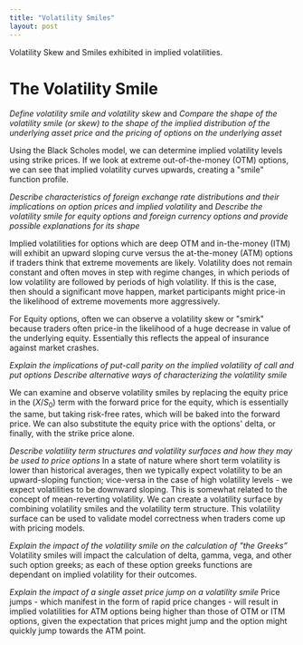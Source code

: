 ```yaml
---
title: "Volatility Smiles"
layout: post
---
```

Volatility Skew and Smiles exhibited in implied volatilities.

# The Volatility Smile
*Define volatility smile and volatility skew* and *Compare the shape of the volatility smile (or skew) to the shape of the implied distribution of the underlying asset price and the pricing of options on the underlying asset*

Using the Black Scholes model, we can determine implied volatility levels using strike prices. If we look at extreme out-of-the-money (OTM) options, we can see that implied volatility curves upwards, creating a "smile" function profile. 

*Describe characteristics of foreign exchange rate distributions and their implications on option prices and implied volatility* and *Describe the volatility smile for equity options and foreign currency options and provide possible explanations for its shape*

Implied volatilities for options which are deep OTM and in-the-money (ITM) will exhibit an upward sloping curve versus the at-the-money (ATM) options if traders think that extreme movements are likely. Volatility does not remain constant and often moves in step with regime changes, in which periods of low volatility are followed by periods of high volatility. If this is the case, then should a significant move happen, market participants might price-in the likelihood of extreme movements more aggressively.

For Equity options, often we can observe a volatility skew or "smirk" because traders often price-in the likelihood of a huge decrease in value of the underlying equity. Essentially this reflects the appeal of insurance against market crashes. 

*Explain the implications of put-call parity on the implied volatility of call and put options*
*Describe alternative ways of characterizing the volatility smile*

We can examine and observe volatility smiles by replacing the equity price in the $(X / S_0)$ term with the forward price for the equity, which is essentially the same, but taking risk-free rates, which will be baked into the forward price. We can also substitute the equity price with the options' delta, or finally, with the strike price alone. 

*Describe volatility term structures and volatility surfaces and how they may be used to price options*
In a state of nature where short term volatility is lower than historical averages, then we typically expect volatility to be an upward-sloping function; vice-versa in the case of high volatility levels - we expect volatilities to be downward sloping. This is somewhat related to the concept of mean-reverting volatility. We can create a volatility surface by combining volatility smiles and the volatility term structure. This volatility surface can be used to validate model correctness when traders come up with pricing models. 

*Explain the impact of the volatility smile on the calculation of "the Greeks”*
Volatility smiles will impact the calculation of delta, gamma, vega, and other such option greeks; as each of these option greeks functions are dependant on implied volatility for their outcomes. 

*Explain the impact of a single asset price jump on a volatility smile*
Price jumps - which manifest in the form of rapid price changes - will result in implied volatilities for ATM options being higher than those of OTM or ITM options, given the expectation that prices might jump and the option might quickly jump towards the ATM point.
